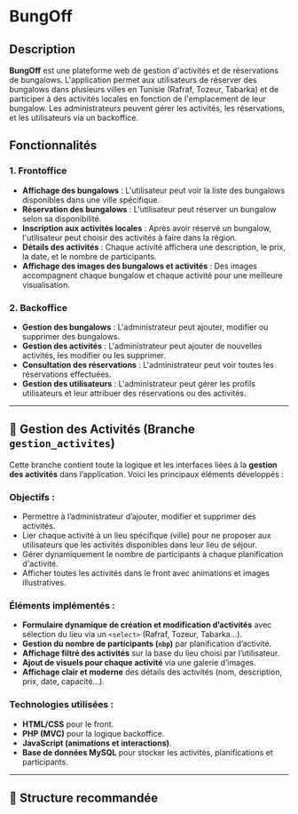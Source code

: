 # BungOff

## Description

**BungOff** est une plateforme web de gestion d'activités et de réservations de bungalows. L'application permet aux utilisateurs de réserver des bungalows dans plusieurs villes en Tunisie (Rafraf, Tozeur, Tabarka) et de participer à des activités locales en fonction de l'emplacement de leur bungalow. Les administrateurs peuvent gérer les activités, les réservations, et les utilisateurs via un backoffice.

## Fonctionnalités

### 1. **Frontoffice**
- **Affichage des bungalows** : L'utilisateur peut voir la liste des bungalows disponibles dans une ville spécifique.
- **Réservation des bungalows** : L'utilisateur peut réserver un bungalow selon sa disponibilité.
- **Inscription aux activités locales** : Après avoir réservé un bungalow, l'utilisateur peut choisir des activités à faire dans la région.
- **Détails des activités** : Chaque activité affichera une description, le prix, la date, et le nombre de participants.
- **Affichage des images des bungalows et activités** : Des images accompagnent chaque bungalow et chaque activité pour une meilleure visualisation.

### 2. **Backoffice**
- **Gestion des bungalows** : L'administrateur peut ajouter, modifier ou supprimer des bungalows.
- **Gestion des activités** : L'administrateur peut ajouter de nouvelles activités, les modifier ou les supprimer.
- **Consultation des réservations** : L'administrateur peut voir toutes les réservations effectuées.
- **Gestion des utilisateurs** : L'administrateur peut gérer les profils utilisateurs et leur attribuer des réservations ou des activités.

---

## 🔧 Gestion des Activités (Branche `gestion_activites`)

Cette branche contient toute la logique et les interfaces liées à la **gestion des activités** dans l’application. Voici les principaux éléments développés :

### Objectifs :
- Permettre à l’administrateur d’ajouter, modifier et supprimer des activités.
- Lier chaque activité à un lieu spécifique (ville) pour ne proposer aux utilisateurs que les activités disponibles dans leur lieu de séjour.
- Gérer dynamiquement le nombre de participants à chaque planification d'activité.
- Afficher toutes les activités dans le front avec animations et images illustratives.

### Éléments implémentés :
- **Formulaire dynamique de création et modification d’activités** avec sélection du lieu via un `<select>` (Rafraf, Tozeur, Tabarka...).
- **Gestion du nombre de participants (`nbp`)** par planification d’activité.
- **Affichage filtré des activités** sur la base du lieu choisi par l’utilisateur.
- **Ajout de visuels pour chaque activité** via une galerie d’images.
- **Affichage clair et moderne** des détails des activités (nom, description, prix, date, capacité...).

### Technologies utilisées :
- **HTML/CSS** pour le front.
- **PHP (MVC)** pour la logique backoffice.
- **JavaScript (animations et interactions)**.
- **Base de données MySQL** pour stocker les activités, planifications et participants.

---

## 📁 Structure recommandée



